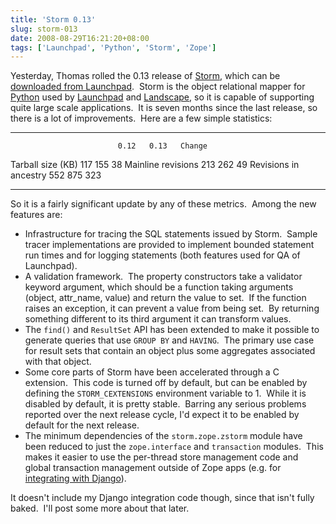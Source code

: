 ```yaml
---
title: 'Storm 0.13'
slug: storm-013
date: 2008-08-29T16:21:20+08:00
tags: ['Launchpad', 'Python', 'Storm', 'Zope']
---
```


Yesterday, Thomas rolled the 0.13 release of
[Storm](http://storm.canonical.com/), which can be [downloaded from
Launchpad](https://launchpad.net/storm/trunk/0.13).  Storm is the object
relational mapper for [Python](http://www.python.org/) used by
[Launchpad](https://launchpad.net/) and
[Landscape](http://www.canonical.com/projects/landscape), so it is
capable of supporting quite large scale applications.  It is seven
months since the last release, so there is a lot of improvements.  Here
are a few simple statistics:

  ----------------------- ------ ------ --------
                            0.12   0.13   Change
  Tarball size (KB)          117    155       38
  Mainline revisions         213    262       49
  Revisions in ancestry      552    875      323
  ----------------------- ------ ------ --------

So it is a fairly significant update by any of these metrics.  Among the
new features are:

-   Infrastructure for tracing the SQL statements issued by Storm. 
    Sample tracer implementations are provided to implement bounded
    statement run times and for logging statements (both features used
    for QA of Launchpad).
-   A validation framework.  The property constructors take a validator
    keyword argument, which should be a function taking arguments
    (object, attr\_name, value) and return the value to set.  If the
    function raises an exception, it can prevent a value from being
    set.  By returning something different to its third argument it can
    transform values.
-   The `find()` and `ResultSet` API has been extended to make it
    possible to generate queries that use `GROUP BY` and `HAVING`.  The
    primary use case for result sets that contain an object plus some
    aggregates associated with that object.
-   Some core parts of Storm have been accelerated through a C
    extension.  This code is turned off by default, but can be enabled
    by defining the `STORM_CEXTENSIONS` environment variable to 1. 
    While it is disabled by default, it is pretty stable.  Barring any
    serious problems reported over the next release cycle, I\'d expect
    it to be enabled by default for the next release.
-   The minimum dependencies of the `storm.zope.zstorm` module have been
    reduced to just the `zope.interface` and `transaction` modules. 
    This makes it easier to use the per-thread store management code and
    global transaction management outside of Zope apps (e.g. for
    [integrating with
    Django](http://blogs.gnome.org/jamesh/2008/08/01/using-storm-with-django/)).

It doesn\'t include my Django integration code though, since that isn\'t
fully baked.  I\'ll post some more about that later.
